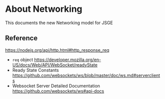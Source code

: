 # About Networking

This documents the new Networking model for JSGE

## Reference

https://nodejs.org/api/http.html#http_response_req
- `req` object
https://developer.mozilla.org/en-US/docs/Web/API/WebSocket/readyState
- Ready State Constants
https://github.com/websockets/ws/blob/master/doc/ws.md#serverclients
- Websocket Server Detailed Documentation
https://github.com/websockets/ws#api-docs